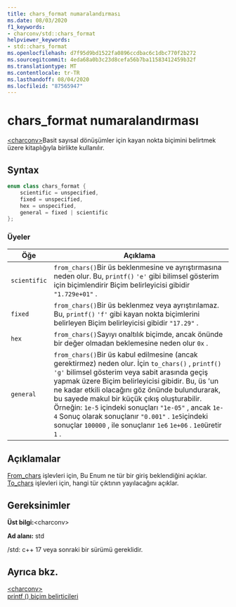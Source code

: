 ```yaml
---
title: chars_format numaralandırması
ms.date: 08/03/2020
f1_keywords:
- charconv/std::chars_format
helpviewer_keywords:
- std::chars_format
ms.openlocfilehash: d7f95d9bd1522fa0896ccdbac6c1dbc770f2b272
ms.sourcegitcommit: 4eda68a0b3c23d8cefa56b7ba11583412459b32f
ms.translationtype: MT
ms.contentlocale: tr-TR
ms.lasthandoff: 08/04/2020
ms.locfileid: "87565947"
---
```

# <a name="chars_format-enum"></a>chars_format numaralandırması

[\<charconv>](charconv.md)Basit sayısal dönüşümler için kayan nokta biçimini belirtmek üzere kitaplığıyla birlikte kullanılır.

## <a name="syntax"></a>Syntax

```cpp
enum class chars_format {
    scientific = unspecified,
    fixed = unspecified,
    hex = unspecified,
    general = fixed | scientific
};
```

### <a name="members"></a>Üyeler

|Öğe|Açıklama|
|-|-|
| `scientific` | `from_chars()`Bir üs beklenmesine ve ayrıştırmasına neden olur. Bu, `printf()` `'e'` gibi bilimsel gösterim için biçimlendirir Biçim belirleyicisi gibidir `"1.729e+01"` . |
| `fixed` | `from_chars()`Bir üs beklenmez veya ayrıştırılamaz. Bu, `printf()` `'f'` gibi kayan nokta biçimlerini belirleyen Biçim belirleyicisi gibidir `"17.29"` .|
| `hex` | `from_chars()`Sayıyı onaltılık biçimde, ancak önünde bir değer olmadan beklemesine neden olur `0x` . |
| `general` | `from_chars()`Bir üs kabul edilmesine (ancak gerektirmez) neden olur. İçin `to_chars()` , `printf()` `'g'` bilimsel gösterim veya sabit arasında geçiş yapmak üzere Biçim belirleyicisi gibidir. Bu, üs 'un ne kadar etkili olacağını göz önünde bulundurarak, bu sayede makul bir küçük çıkış oluşturabilir. Örneğin: `1e-5` içindeki sonuçları `"1e-05"` , ancak `1e-4` Sonuç olarak sonuçlanır `"0.001"` . `1e5`içindeki sonuçlar `100000` , ile sonuçlanır `1e6` `1e+06` . `1e0`üretir `1` .|

## <a name="remarks"></a>Açıklamalar

[From_chars](charconv-functions.md#from_chars) işlevleri için, Bu Enum ne tür bir giriş beklendiğini açıklar.
[To_chars](charconv-functions.md#to_chars) işlevleri için, hangi tür çıktının yayılacağını açıklar.

## <a name="requirements"></a>Gereksinimler

**Üst bilgi:**\<charconv>

**Ad alanı:** std

/std: c++ 17 veya sonraki bir sürümü gereklidir.

## <a name="see-also"></a>Ayrıca bkz.

[\<charconv>](../standard-library/charconv.md)  
[printf () biçim belirticileri](..\c-runtime-library\format-specification-syntax-printf-and-wprintf-functions.md)
